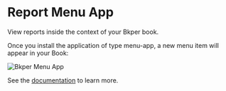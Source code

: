 # Report Menu App
View reports inside the context of your Bkper book.

Once you install the application of type menu-app, a new menu item will appear in your Book:

![Bkper Menu App](https://bkper.com/docs/images/bkper-app-menu-item.png)


See the [documentation](https://bkper.com/docs/#apps) to learn more.


